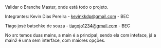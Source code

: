 Validar o Branche Master, onde está todo o projeto.

Integrantes:
Kevin Dias Pereira - kevinkkdp@gmail.com - BEC

Tiago josé batschke de souza - tiagojo1234@gmail.com - BEC

No src temos duas mains, a main é a principal, sendo ela com inteface, já a main2 é uma sem interface, com maiores opções.

